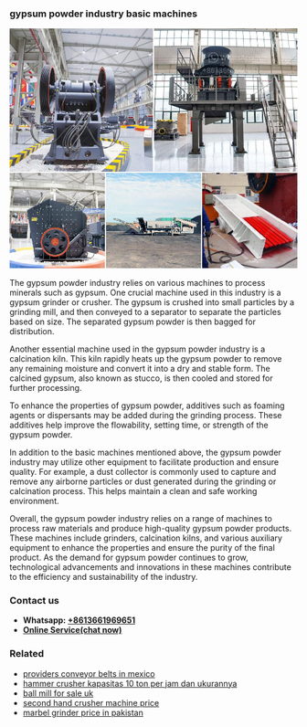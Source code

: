<h3>gypsum powder industry basic machines</h3><img src='1708499594.jpg' alt=''><p>The gypsum powder industry relies on various machines to process minerals such as gypsum. One crucial machine used in this industry is a gypsum grinder or crusher. The gypsum is crushed into small particles by a grinding mill, and then conveyed to a separator to separate the particles based on size. The separated gypsum powder is then bagged for distribution.</p><p>Another essential machine used in the gypsum powder industry is a calcination kiln. This kiln rapidly heats up the gypsum powder to remove any remaining moisture and convert it into a dry and stable form. The calcined gypsum, also known as stucco, is then cooled and stored for further processing.</p><p>To enhance the properties of gypsum powder, additives such as foaming agents or dispersants may be added during the grinding process. These additives help improve the flowability, setting time, or strength of the gypsum powder.</p><p>In addition to the basic machines mentioned above, the gypsum powder industry may utilize other equipment to facilitate production and ensure quality. For example, a dust collector is commonly used to capture and remove any airborne particles or dust generated during the grinding or calcination process. This helps maintain a clean and safe working environment.</p><p>Overall, the gypsum powder industry relies on a range of machines to process raw materials and produce high-quality gypsum powder products. These machines include grinders, calcination kilns, and various auxiliary equipment to enhance the properties and ensure the purity of the final product. As the demand for gypsum powder continues to grow, technological advancements and innovations in these machines contribute to the efficiency and sustainability of the industry.</p><h3>Contact us</h3><ul><li><strong>Whatsapp:&nbsp;<a href="https://wa.me/8613661969651">+8613661969651</a></strong></li><li><a href="https://swt.shibang-china.com/?git&amp;zhl&amp;gypsum powder industry basic machines"><strong>Online Service(chat now)</strong></a></li></ul><h3>Related</h3><ul><li><a href='providers conveyor belts in mexico.md'>providers conveyor belts in mexico</a></li><li><a href='hammer crusher kapasitas 10 ton per jam dan ukurannya.md'>hammer crusher kapasitas 10 ton per jam dan ukurannya</a></li><li><a href='ball mill for sale uk.md'>ball mill for sale uk</a></li><li><a href='second hand crusher machine price.md'>second hand crusher machine price</a></li><li><a href='marbel grinder price in pakistan.md'>marbel grinder price in pakistan</a></li></ul>